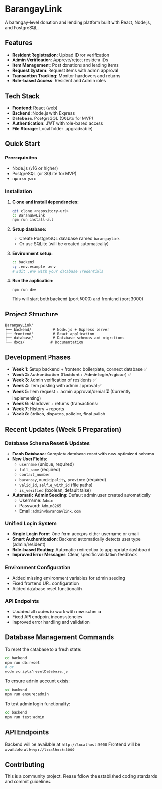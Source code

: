 # BarangayLink

A barangay-level donation and lending platform built with React, Node.js, and PostgreSQL.

## Features

- **Resident Registration**: Upload ID for verification
- **Admin Verification**: Approve/reject resident IDs
- **Item Management**: Post donations and lending items
- **Request System**: Request items with admin approval
- **Transaction Tracking**: Monitor handovers and returns
- **Role-based Access**: Resident and Admin roles

## Tech Stack

- **Frontend**: React (web)
- **Backend**: Node.js with Express
- **Database**: PostgreSQL (SQLite for MVP)
- **Authentication**: JWT with role-based access
- **File Storage**: Local folder (upgradeable)

## Quick Start

### Prerequisites
- Node.js (v16 or higher)
- PostgreSQL (or SQLite for MVP)
- npm or yarn

### Installation

1. **Clone and install dependencies:**
   ```bash
   git clone <repository-url>
   cd BarangayLink
   npm run install-all
   ```

2. **Setup database:**
   - Create PostgreSQL database named `barangaylink`
   - Or use SQLite (will be created automatically)

3. **Environment setup:**
   ```bash
   cd backend
   cp .env.example .env
   # Edit .env with your database credentials
   ```

4. **Run the application:**
   ```bash
   npm run dev
   ```

   This will start both backend (port 5000) and frontend (port 3000)

## Project Structure

```
BarangayLink/
├── backend/          # Node.js + Express server
├── frontend/         # React application
├── database/         # Database schemas and migrations
└── docs/            # Documentation
```

## Development Phases

- **Week 1**: Setup backend + frontend boilerplate, connect database ✅
- **Week 2**: Authentication (Resident + Admin login/register) ✅
- **Week 3**: Admin verification of residents ✅
- **Week 4**: Item posting with admin approval ✅
- **Week 5**: Item request + admin approval/denial ⏳ (Currently implementing)
- **Week 6**: Handover + returns (transactions)
- **Week 7**: History + reports
- **Week 8**: Strikes, disputes, policies, final polish

## Recent Updates (Week 5 Preparation)

### Database Schema Reset & Updates
- **Fresh Database**: Complete database reset with new optimized schema
- **New User Fields**: 
  - `username` (unique, required)
  - `full_name` (required)
  - `contact_number`
  - `barangay`, `municipality`, `province` (required)
  - `valid_id`, `selfie_with_id` (file paths)
  - `is_verified` (boolean, default false)
- **Automatic Admin Seeding**: Default admin user created automatically
  - Username: `Admin`
  - Password: `Admin8265`
  - Email: `admin@barangaylink.com`

### Unified Login System
- **Single Login Form**: One form accepts either username or email
- **Smart Authentication**: Backend automatically detects user type (admin/resident)
- **Role-based Routing**: Automatic redirection to appropriate dashboard
- **Improved Error Messages**: Clear, specific validation feedback

### Environment Configuration
- Added missing environment variables for admin seeding
- Fixed frontend URL configuration
- Added database reset functionality

### API Endpoints
- Updated all routes to work with new schema
- Fixed API endpoint inconsistencies
- Improved error handling and validation

## Database Management Commands

To reset the database to a fresh state:
```bash
cd backend
npm run db:reset
# or
node scripts/resetDatabase.js
```

To ensure admin account exists:
```bash
cd backend
npm run ensure:admin
```

To test admin login functionality:
```bash
cd backend
npm run test:admin
```

## API Endpoints

Backend will be available at `http://localhost:5000`
Frontend will be available at `http://localhost:3000`

## Contributing

This is a community project. Please follow the established coding standards and commit guidelines.

